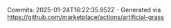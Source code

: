 Commits: 2025-01-24T16:22:35.952Z - Generated via https://github.com/marketplace/actions/artificial-grass
<br>
